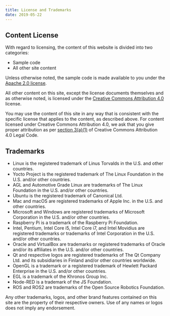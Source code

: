 ```yaml
---
title: License and Trademarks
date: 2019-05-22
---
```


## Content License

With regard to licensing, the content of this website is divided into two categories:

* Sample code
* All other site content

Unless otherwise noted, the sample code is made available to you under the [Apache 2.0 license](http://www.apache.org/licenses/LICENSE-2.0).

All other content on this site, except the license documents themselves and as otherwise noted, is licensed under the [Creative Commons Attribution 4.0](https://creativecommons.org/licenses/by/4.0/) license.

You may use the content of this site in any way that is consistent with the specific license that applies to the content, as described above. For content licensed under Creative Commons Attribution 4.0, we ask that you give proper attribution as per [section 3(a)(1)](https://creativecommons.org/licenses/by/4.0/legalcode#s3a1) of Creative Commons Attribution 4.0 Legal Code.

## Trademarks

* Linux is the registered trademark of Linus Torvalds in the U.S. and other countries.
* Yocto Project is the registered trademark of The Linux Foundation in the U.S. and/or other countries.
* AGL and Automotive Grade Linux are trademarks of The Linux Foundation in the U.S. and/or other countries.
* Ubuntu is the registered trademark of Canonical Ltd.
* Mac and macOS are registered trademarks of Apple Inc. in the U.S. and other countries.
* Microsoft and Windows are registered trademarks of Microsoft Corporation in the U.S. and/or other countries.
* Raspberry Pi is a trademark of the Raspberry Pi Foundation.
* Intel, Pentium, Intel Core i5, Intel Core i7, and Intel Movidius are registered trademarks or trademarks of Intel Corporation in the U.S. and/or other countries.
* Oracle and VirtualBox are trademarks or registered trademarks of Oracle and/or its affiliates in the U.S. and/or other countries.
* Qt and respective logos are registered trademarks of The Qt Company Ltd. and its subsidiaries in Finland and/or other countries worldwide.
* OpenGL is a trademark or a registered trademark of Hewlett Packard Enterprise in the U.S. and/or other countries.
* EGL is a trademark of the Khronos Group Inc.
* Node-RED is a trademark of the JS Foundation.
* ROS and ROS2 are trademarks of the Open Source Robotics Foundation.

Any other trademarks, logos, and other brand features contained on this site are the property of their respective owners. Use of any names or logos does not imply any endorsement.

